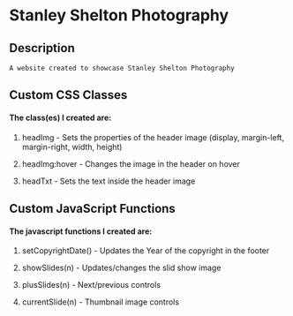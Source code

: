 # Stanley Shelton Photography

## Description
```
A website created to showcase Stanley Shelton Photography

```



## Custom CSS Classes
#### The class(es) I created are:

1. headImg - 
    Sets the properties of the header image (display, margin-left, 
    margin-right, width, height)

2. headImg:hover - 
    Changes the image in the header on hover

3. headTxt - 
    Sets the text inside the header image

## Custom JavaScript Functions
#### The javascript functions I created are:

1.  setCopyrightDate() - 
    Updates the Year of the copyright in the footer

2.  showSlides(n) - 
    Updates/changes the slid show image
    
3.  plusSlides(n) - 
    Next/previous controls

4.  currentSlide(n) - 
    Thumbnail image controls
